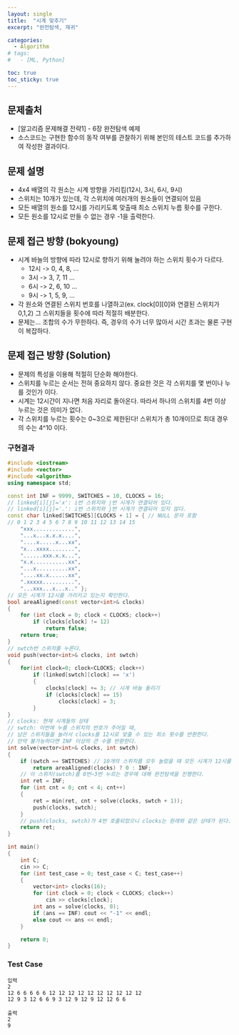 ```yaml
---
layout: single
title:  "시계 맞추기"
excerpt: "완전탐색, 재귀"

categories:
  - Algorithm
# tags:
#   - [ML, Python]

toc: true
toc_sticky: true
---
```


## 문제출처
- [알고리즘 문제해결 전략1] - 6장 완전탐색 예제
- 소스코드는 구현한 함수의 동작 여부를 관찰하기 위해 본인의 테스트 코드를 추가하여 작성한 결과이다.

## 문제 설명
- 4x4 배열의 각 원소는 시계 방향을 가리킴(12시, 3시, 6시, 9시)
- 스위치는 10개가 있는데, 각 스위치에 여러개의 원소들이 연결되어 있음
- 모든 배열의 원소를 12시를 가리키도록 맞출때 최소 스위치 누름 횟수를 구한다.
- 모든 원소를 12시로 만들 수 없는 경우 -1을 출력한다.

## 문제 접근 방향 (bokyoung)
- 시계 바늘의 방향에 따라 12시로 향하기 위해 눌려야 하는 스위치 횟수가 다르다.
  - 12시 -> 0, 4, 8, ...
  - 3시 -> 3, 7, 11 ...
  - 6시 -> 2, 6, 10 ...
  - 9시 -> 1, 5, 9, ...
- 각 원소와 연결된 스위치 번호를 나열하고(ex. clock[0][0]와 연결된 스위치가 0,1,2) 그 스위치들을 횟수에 따라 적절히 배분한다.
- 문제는... 조합의 수가 무한하다. 즉, 경우의 수가 너무 많아서 시간 초과는 물론 구현이 복잡하다.

## 문제 접근 방향 (Solution)
- 문제의 특성을 이용해 적절히 단순화 해야한다.
- 스위치를 누르는 순서는 전혀 중요하지 않다. 중요한 것은 각 스위치를 몇 번이나 누를 것인가 이다.
- 시계는 12시간이 지나면 처음 자리로 돌아온다. 따라서 하나의 스위치를 4번 이상 누르는 것은 의미가 없다.
- 각 스위치를 누르는 횟수는 0~3으로 제한된다! 스위치가 총 10개이므로 최대 경우의 수는 4^10 이다.

### 구현결과
```c++
#include <iostream>
#include <vector>
#include <algorithm>
using namespace std;

const int INF = 9999, SWITCHES = 10, CLOCKS = 16;
// linked[i][j]='x': i번 스위치와 j번 시계가 연결되어 있다.
// linked[i][j]='.': i번 스위치와 j번 시계가 연결되어 있지 않다.
const char linked[SWITCHES][CLOCKS + 1] = { // NULL 문자 포함
// 0 1 2 3 4 5 6 7 8 9 10 11 12 13 14 15
	"xxx.............",
	"...x...x.x.x....",
	"....x.....x...xx",
	"x...xxxx........",
	"......xxx.x.x...",
	"x.x...........xx",
	"...x..........xx",
	"....xx.x......xx",
	".xxxxx..........",
	"...xxx...x...x.." };
// 모든 시계가 12시를 가리키고 있는지 확인한다.
bool areaAligned(const vector<int>& clocks)
{
	for (int clock = 0; clock < CLOCKS; clock++)
		if (clocks[clock] != 12) 
			return false;
	return true;
}
// swtch번 스위치를 누른다.
void push(vector<int>& clocks, int swtch)
{
	for(int clock=0; clock<CLOCKS; clock++)
		if (linked[swtch][clock] == 'x')
		{
			clocks[clock] += 3; // 시계 바늘 돌리기
			if (clocks[clock] == 15) 
				clocks[clock] = 3;
		}
}
// clocks: 현재 시계들의 상태
// swtch: 이번에 누를 스위치의 번호가 주어질 때,
// 남은 스위치들을 눌러서 clocks를 12시로 맞출 수 있는 최소 횟수를 반환한다.
// 만약 불가능하다면 INF 이상의 큰 수를 반환한다.
int solve(vector<int>& clocks, int swtch)
{
	if (swtch == SWITCHES) // 10개의 스위치를 모두 눌렀을 때 모든 시계가 12시를 향하고 있으면 0을 반환
		return areaAligned(clocks) ? 0 : INF;
	// 이 스위치(swtch)를 0번~3번 누르는 경우에 대해 완전탐색을 진행한다.
	int ret = INF;
	for (int cnt = 0; cnt < 4; cnt++)
	{
		ret = min(ret, cnt + solve(clocks, swtch + 1));
		push(clocks, swtch);
	}
	// push(clocks, swtch)가 4번 호출되었으니 clocks는 원래와 같은 상태가 된다.
	return ret;
}

int main()
{
	int C;
	cin >> C;
	for (int test_case = 0; test_case < C; test_case++)
	{
		vector<int> clocks(16);
		for (int clock = 0; clock < CLOCKS; clock++)
			cin >> clocks[clock];
		int ans = solve(clocks, 0);
		if (ans == INF) cout << "-1" << endl;
		else cout << ans << endl;
	}

	return 0;
}

```

### Test Case
```
입력
2
12 6 6 6 6 6 12 12 12 12 12 12 12 12 12 12 
12 9 3 12 6 6 9 3 12 9 12 9 12 12 6 6

출력
2
9
```